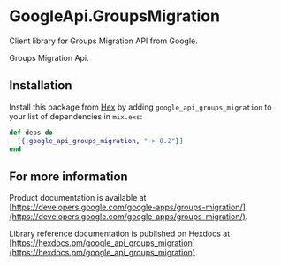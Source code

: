 # GoogleApi.GroupsMigration

Client library for Groups Migration API from Google.

Groups Migration Api.

## Installation

Install this package from [Hex](https://hex.pm) by adding
`google_api_groups_migration` to your list of dependencies in `mix.exs`:

```elixir
def deps do
  [{:google_api_groups_migration, "~> 0.2"}]
end
```

## For more information

Product documentation is available at [https://developers.google.com/google-apps/groups-migration/](https://developers.google.com/google-apps/groups-migration/).

Library reference documentation is published on Hexdocs at
[https://hexdocs.pm/google_api_groups_migration](https://hexdocs.pm/google_api_groups_migration).
